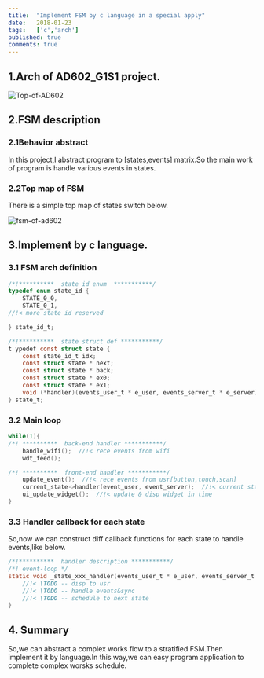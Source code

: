 ```yaml
---
title:  "Implement FSM by c language in a special apply"
date:   2018-01-23
tags:   ['c','arch']
published: true
comments: true
---
```


## 1.Arch of AD602_G1S1 project.

<!-- ![Top of ad602_g1s1.png](http://user-image.logdown.io/user/42476/blog/39034/post/5204543/kvPkuzvpSyGT5RBTuIlE_Top%20of%20ad602_g1s1.png) -->


![Top-of-AD602](/assets/images/posts/Top-of-Ad602.png)


## 2.FSM description

### 2.1Behavior abstract

  In this project,I abstract program to [states,events] matrix.So the main work of program is handle various events in states.

### 2.2Top map of FSM

There is a simple top map of states switch below.

![fsm-of-ad602](/assets/images/posts/fsm-ad602.png)

## 3.Implement by c language.

### 3.1 FSM arch definition

``` c
/*!**********  state id enum  ***********/
typedef enum state_id {
	STATE_0_0,
	STATE_0_1,
//!< more state id reserved

} state_id_t;

/*!**********  state struct def ***********/
t ypedef const struct state {
	const state_id_t idx;
	const struct state * next;
	const struct state * back;
	const struct state * ex0;
	const struct state * ex1;
	void (*handler)(events_user_t * e_user, events_server_t * e_server);
} state_t;
```
### 3.2 Main loop

``` c
while(1){
/*! **********  back-end handler ***********/
	handle_wifi();  //!< rece events from wifi
	wdt_feed();

/*! **********  front-end handler ***********/
	update_event();  //!< rece events from usr[button,touch,scan]
	current_state->handler(event_user, event_server);  //!< current state handler callback
	ui_update_widget();  //!< update & disp widget in time
}
```

### 3.3 Handler callback for each state

So,now we can construct diff callback functions for each state to handle events,like below.

``` c
/*!**********  handler description ***********/
/*! event-loop */
static void _state_xxx_handler(events_user_t * e_user, events_server_t * e_server){
	//!< \TODO -- disp to usr
	//!< \TODO -- handle events&sync
	//!< \TODO -- schedule to next state
}
```

## 4. Summary 

So,we can abstract a complex works flow to a stratified FSM.Then implement it by language.In this way,we can easy program application to complete complex worsks schedule.
